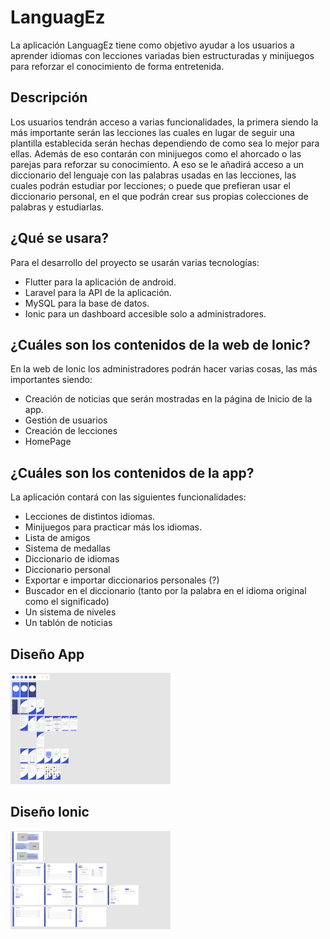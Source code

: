 # LanguagEz
La aplicación LanguagEz tiene como objetivo ayudar a los usuarios a aprender idiomas con lecciones variadas bien estructuradas y minijuegos para reforzar el conocimiento de forma entretenida.

## Descripción
Los usuarios tendrán acceso a varias funcionalidades, la primera siendo la más importante serán las lecciones las cuales en lugar de seguir una plantilla establecida serán hechas dependiendo de como sea lo mejor para ellas. Además de eso contarán con minijuegos como el ahorcado o las parejas para reforzar su conocimiento. A eso se le añadirá acceso a un diccionario del lenguaje con las palabras usadas en las lecciones, las cuales podrán estudiar por lecciones; o puede que prefieran usar el diccionario personal, en el que podrán crear sus propias colecciones de palabras y estudiarlas.

## ¿Qué se usara?
Para el desarrollo del proyecto se usarán varias tecnologías:
- Flutter para la  aplicación de android.
- Laravel para la API de la aplicación.
- MySQL para la base de datos.
- Ionic para un dashboard accesible solo a administradores.

## ¿Cuáles son los contenidos de la web de Ionic?
En la web de Ionic los administradores podrán hacer varias cosas, las más importantes siendo:
- Creación de noticias que serán mostradas en la página de Inicio de la app.
- Gestión de usuarios
- Creación de lecciones
- HomePage 

## ¿Cuáles son los contenidos de la app?
La aplicación contará con las siguientes funcionalidades:
- Lecciones de distintos idiomas.
- Minijuegos para practicar más los idiomas.
- Lista de amigos
- Sistema de medallas
- Diccionario de idiomas
- Diccionario personal
- Exportar e importar diccionarios personales (?)
- Buscador en el diccionario (tanto por la palabra en el idioma original como el significado)
- Un sistema de niveles
- Un tablón de noticias

## Diseño App
<img src="appDesign.png" width="256px">

## Diseño Ionic
<img src="webDesign.png" width="256px">
